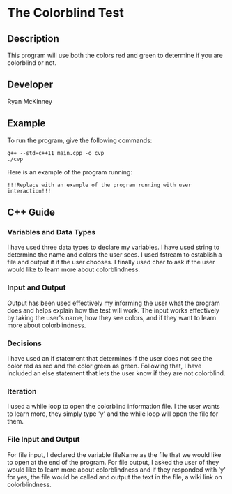 # The Colorblind Test

## Description

This program will use both the colors red and green to determine if you are colorblind or not.

## Developer

Ryan McKinney

## Example

To run the program, give the following commands:

```
g++ --std=c++11 main.cpp -o cvp
./cvp
```

Here is an example of the program running:

```
!!!Replace with an example of the program running with user interaction!!!
```

## C++ Guide

### Variables and Data Types

I have used three data types to declare my variables. I have used string to determine the name and colors the user sees. I used fstream to establish a file and output it if the user chooses. I finally used char to ask if the user would like to learn more about colorblindness.

### Input and Output

Output has been used effectively my informing the user what the program does and helps explain how the test will work. The input works effectively by taking the user's name, how they see colors, and if they want to learn more about colorblindness.

### Decisions

I have used an if statement that determines if the user does not see the color red as red and the color green as green. Following that, I have included an else statement that lets the user know if they are not colorblind.

### Iteration

I used a while loop to open the colorblind information file. I the user wants to learn more, they simply type 'y' and the while loop will open the file for them.

### File Input and Output

For file input, I declared the variable fileName as the file that we would like to open at the end of the program. For file output, I asked the user of they would like to learn more about colorblindness and if they responded with 'y' for yes, the file would be called and output the text in the file, a wiki link on colorblindness.